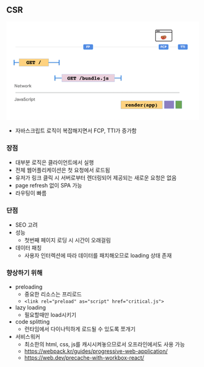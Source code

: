 ## CSR
![img.png](img.png)
- 자바스크립트 로직이 복잡해지면서 FCP, TTI가 증가함
### 장점
- 대부분 로직은 클라이언트에서 실행
- 전체 웹어플리케이션은 첫 요청에서 로드됨
- 유저가 링크 클릭 시 서버로부터 렌더링되어 제공되는 새로운 요청은 없음
- page refresh 없이 SPA 가능
- 라우팅이 빠름
### 단점
- SEO 고려
- 성능
  - 첫번째 페이지 로딩 시 시간이 오래걸림
- 데이터 패칭
  - 사용자 인터렉션에 따라 데이터를 패치해오므로 loading 상태 존재
### 향상하기 위해
- preloading
  - 중요한 리소스는 프리로드
  - `<link rel="preload" as="script" href="critical.js">`
- lazy loading
  - 필요할때만 load시키기
- code splitting
  - 런타임에서 다이나믹하게 로드될 수 있도록 쪼개기
- 서비스워커
  - 최소한의 html, css, js를 캐시시켜놓으므로서 오프라인에서도 사용 가능
  - https://webpack.kr/guides/progressive-web-application/
  - https://web.dev/precache-with-workbox-react/